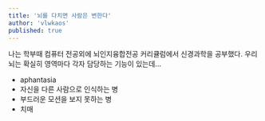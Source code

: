 ```yaml
---
title: '뇌를 다치면 사람은 변한다'
author: 'vlwkaos'
published: true
---
```


나는 학부때 컴퓨터 전공외에 뇌인지융합전공 커리큘럼에서 신경과학을 공부했다. 우리뇌는 확실히 영역마다 각자 담당하는 기능이 있는데...

- aphantasia
- 자신을 다른 사람으로 인식하는 병
- 부드러운 모션을 보지 못하는 병
- 치매